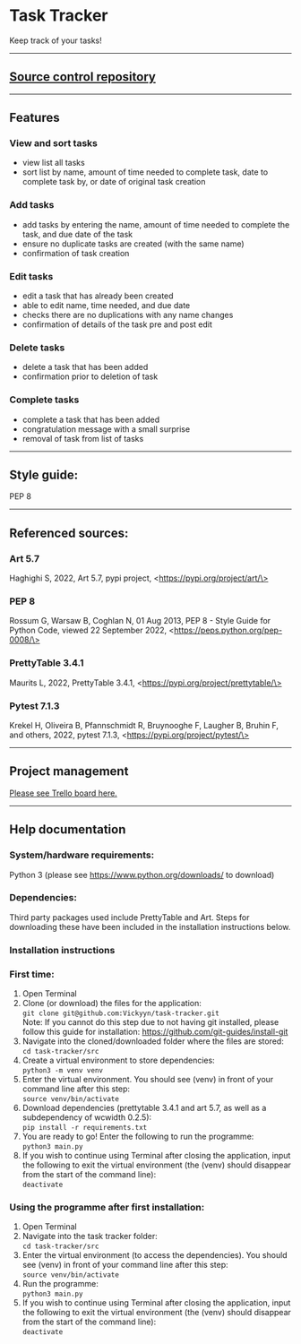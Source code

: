# Task Tracker
Keep track of your tasks!

--- 

## [Source control repository](https://github.com/Vickyyn/task-tracker)

--- 

## Features 
### View and sort tasks
- view list all tasks
- sort list by name, amount of time needed to complete task, date to complete task by, or date of original task creation
  
### Add tasks
- add tasks by entering the name, amount of time needed to complete the task, and due date of the task
- ensure no duplicate tasks are created (with the same name)
- confirmation of task creation 

### Edit tasks
- edit a task that has already been created
- able to edit name, time needed, and due date 
- checks there are no duplications with any name changes
- confirmation of details of the task pre and post edit
  
### Delete tasks
- delete a task that has been added
- confirmation prior to deletion of task

### Complete tasks
- complete a task that has been added
- congratulation message with a small surprise
- removal of task from list of tasks

---

## Style guide: 
PEP 8

---

## Referenced sources:
### Art 5.7
Haghighi S, 2022, Art 5.7, pypi project, \<https://pypi.org/project/art/\>
### PEP 8
Rossum G, Warsaw B, Coghlan N, 01 Aug 2013, PEP 8 - Style Guide for Python Code, viewed 22 September 2022, \<https://peps.python.org/pep-0008/\>
### PrettyTable 3.4.1
Maurits L, 2022, PrettyTable 3.4.1, \<https://pypi.org/project/prettytable/\>
### Pytest 7.1.3
Krekel H, Oliveira B, Pfannschmidt R, Bruynooghe F, Laugher B, Bruhin F, and others, 2022, pytest 7.1.3, \<https://pypi.org/project/pytest/\>

---

## Project management
[Please see Trello board here.](https://trello.com/b/vgLKMc5B/terminal-app)

---

## Help documentation 

### System/hardware requirements: 
Python 3 (please see https://www.python.org/downloads/ to download)  


### Dependencies:
Third party packages used include PrettyTable and Art. Steps for downloading these have been included in the installation instructions below.

### Installation instructions
### First time:
1. Open Terminal
2. Clone (or download) the files for the application:  
   `git clone git@github.com:Vickyyn/task-tracker.git`  
   Note: If you cannot do this step due to not having git installed, please follow this guide for installation: https://github.com/git-guides/install-git
3. Navigate into the cloned/downloaded folder where the files are stored:  
   `cd task-tracker/src`
4. Create a virtual environment to store dependencies:  
   `python3 -m venv venv`
5. Enter the virtual environment. You should see (venv) in front of your command line after this step:  
   `source venv/bin/activate`
6. Download dependencies (prettytable 3.4.1 and art 5.7, as well as a subdependency of wcwidth 0.2.5):  
   `pip install -r requirements.txt`
7.  You are ready to go! Enter the following to run the programme:  
   `python3 main.py`
8. If you wish to continue using Terminal after closing the application, input the following to exit the virtual environment (the (venv) should disappear from the start of the command line):  
   `deactivate`

### Using the programme after first installation:
1. Open Terminal
2. Navigate into the task tracker folder:  
   `cd task-tracker/src`
3. Enter the virtual environment (to access the dependencies). You should see (venv) in front of your command line after this step:  
   `source venv/bin/activate`
4. Run the programme:  
   `python3 main.py`
5. If you wish to continue using Terminal after closing the application, input the following to exit the virtual environment (the (venv) should disappear from the start of the command line):  
   `deactivate`
